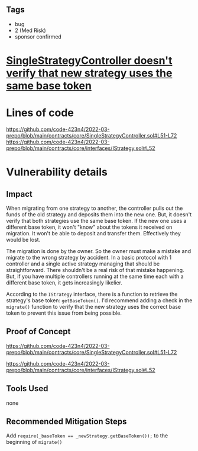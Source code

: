 ## Tags

- bug
- 2 (Med Risk)
- sponsor confirmed

# [SingleStrategyController doesn't verify that new strategy uses the same base token](https://github.com/code-423n4/2022-03-prepo-findings/issues/62) 

# Lines of code

https://github.com/code-423n4/2022-03-prepo/blob/main/contracts/core/SingleStrategyController.sol#L51-L72
https://github.com/code-423n4/2022-03-prepo/blob/main/contracts/core/interfaces/IStrategy.sol#L52


# Vulnerability details

## Impact
When migrating from one strategy to another, the controller pulls out the funds of the old strategy and deposits them into the new one. But, it doesn't verify that both strategies use the same base token. If the new one uses a different base token, it won't "know" about the tokens it received on migration. It won't be able to deposit and transfer them. Effectively they would be lost.

The migration is done by the owner. So the owner must make a mistake and migrate to the wrong strategy by accident. In a basic protocol with 1 controller and a single active strategy managing that should be straightforward. There shouldn't be a real risk of that mistake happening. But, if you have multiple controllers running at the same time each with a different base token, it gets increasingly likelier. 

According to the `IStrategy` interface, there is a function to retrieve the strategy's base token: `getBaseToken()`. I'd recommend adding a check in the `migrate()` function to verify that the new strategy uses the correct base token to prevent this issue from being possible.

## Proof of Concept
https://github.com/code-423n4/2022-03-prepo/blob/main/contracts/core/SingleStrategyController.sol#L51-L72

https://github.com/code-423n4/2022-03-prepo/blob/main/contracts/core/interfaces/IStrategy.sol#L52

## Tools Used
none

## Recommended Mitigation Steps
Add  `require(_baseToken == _newStrategy.getBaseToken());` to the beginning of `migrate()`

